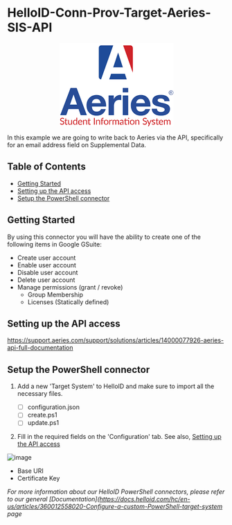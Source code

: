 # HelloID-Conn-Prov-Target-Aeries-SIS-API
<p align="center">
  <img src="Assets/logo.png">
</p>
In this example we are going to write back to Aeries via the API, specifically for an email address field on Supplemental Data.

<!-- TABLE OF CONTENTS -->
## Table of Contents
* [Getting Started](#getting-started)
* [Setting up the API access](#setting-up-the-api-access)
* [Setup the PowerShell connector](#setup-the-powerShell-connector)

<!-- GETTING STARTED -->
## Getting Started
By using this connector you will have the ability to create one of the following items in Google GSuite:

* Create user account 
* Enable user account
* Disable user account
* Delete user account
* Manage permissions (grant / revoke)
  * Group Membership
  * Licenses (Statically defined)


## Setting up the API access
https://support.aeries.com/support/solutions/articles/14000077926-aeries-api-full-documentation

## Setup the PowerShell connector
1. Add a new 'Target System' to HelloID and make sure to import all the necessary files.

    - [ ] configuration.json
    - [ ] create.ps1
    - [ ] update.ps1

2. Fill in the required fields on the 'Configuration' tab. See also, [Setting up the API access](#setting-up-the-api-access)

![image](Assets/config.png)
* Base URI
* Certificate Key

_For more information about our HelloID PowerShell connectors, please refer to our general [Documentation](https://docs.helloid.com/hc/en-us/articles/360012558020-Configure-a-custom-PowerShell-target-system page_
 
